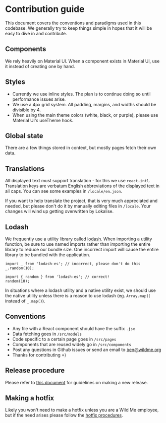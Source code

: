 # Contribution guide

This document covers the conventions and paradigms used in this codebase. We generally try to keep things simple in hopes that it will be easy to dive in and contribute.

## Components

We rely heavily on Material UI. When a component exists in Material UI, use it instead of creating one by hand.

## Styles

- Currently we use inline styles. The plan is to continue doing so until performance issues arise.
- We use a 4px grid system. All padding, margins, and widths should be divisible by 4.
- When using the main theme colors (white, black, or purple), please use Material UI's useTheme hook.

## Global state

There are a few things stored in context, but mostly pages fetch their own data.

## Translations

All displayed text must support translation - for this we use `react-intl`. Translation keys are verbatum English abbreviations of the displayed text in all caps. You can see some examples in `/locale/en.json`.

If you want to help translate the project, that is very much appreciated and needed, but please don't do it by manually editing files in `/locale`. Your changes will wind up getting overwritten by Lokalise.

## Lodash 

We frequently use a utility library called [lodash](https://lodash.com/docs/). When importing a utility function, be sure to use named imports rather than importing the entire library to reduce our bundle size. One incorrect import will cause the entire library to be bundled with the application.

```
import _ from 'lodash-es'; // incorrect, please don't do this
_.random(10);

import { random } from 'lodash-es'; // correct!
random(10);
```

In situations where a lodash utility and a native utility exist, we should use the native utility unless there is a reason to use lodash (eg. `Array.map()` instead of `_.map()`).

## Conventions

- Any file with a React component should have the suffix `.jsx`
- Data fetching goes in `/src/models`
- Code specific to a certain page goes in `/src/pages`
- Components that are reused widely go in `/src/components`
- Post any questions in Github issues or send an email to ben@wildme.org
- Thanks for contributing =)

## Release procedure

Please refer to [this document](https://github.com/WildMeOrg/codex-frontend/blob/develop/docs/release-procedure.md) for guidelines on making a new release.

## Making a hotfix

Likely you won't need to make a hotfix unless you are a Wild Me employee, but if the need arises please follow the [hotfix procedures](https://github.com/WildMeOrg/codex-frontend/blob/develop/docs/hotfix-procedure.md).
